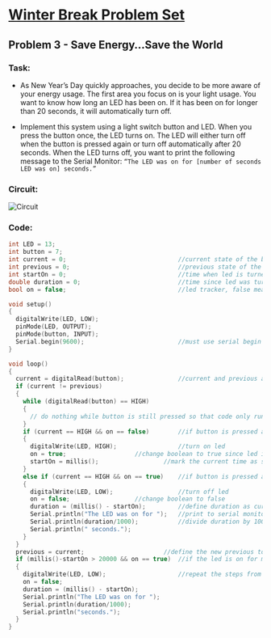 # [Winter Break Problem Set](https://bmesbuildteamucla.github.io/winter-break/problem-set-2)
## Problem 3 - Save Energy…Save the World

### Task:
* As New Year’s Day quickly approaches, you decide to be more aware of your energy usage. The first area you focus on is your light usage. You want to know how long an LED has been on. If it has been on for longer than 20 seconds, it will automatically turn off.

* Implement this system using a light switch button and LED. When you press the button once, the LED turns on. The LED will either turn off when the button is pressed again or turn off automatically after 20 seconds. When the LED turns off, you want to print the following message to the Serial Monitor: `“The LED was on for [number of seconds LED was on] seconds.”`

### Circuit:
![Circuit](https://bmesbuildteamucla.github.io/winter-break/problem-set-2/problem-3--save-energy/circuit.png)

### Code:
```c
int LED = 13;
int button = 7;
int current = 0;                               //current state of the button
int previous = 0;                              //previous state of the button
int startOn = 0;                               //time when led is turned on
double duration = 0;                           //time since led was turned on, use a double so it can show decimals!
bool on = false;                               //led tracker, false means led off 

void setup()
{
  digitalWrite(LED, LOW);
  pinMode(LED, OUTPUT);
  pinMode(button, INPUT);
  Serial.begin(9600);                          //must use serial begin to use the serial monitor later
}

void loop()
{
  current = digitalRead(button);               //current and previous account for errors from holding the button
  if (current != previous)
  {
    while (digitalRead(button) == HIGH)
    {
      // do nothing while button is still pressed so that code only runs once
    }
    if (current == HIGH && on == false)        //if button is pressed and led is off
    {
      digitalWrite(LED, HIGH);                 //turn on led
      on = true;  			       //change boolean to true since led is on
      startOn = millis();	               //mark the current time as start of led on
    }
    else if (current == HIGH && on == true)    //if button is pressed and led is on
    {
      digitalWrite(LED, LOW);                  //turn off led
      on = false;			       //change boolean to false
      duration = (millis() - startOn);         //define duration as current time minus start on
      Serial.println("The LED was on for ");   //print to serial monitor
      Serial.println(duration/1000);           //divide duration by 1000 to get time in seconds
      Serial.println(" seconds.");
    }
  }
  previous = current;		               //define the new previous to be the old current
  if (millis()-startOn > 20000 && on == true)  //if the led is on for more than 20 sec
  {
    digitalWrite(LED, LOW);                    //repeat the steps from else if statement
    on = false;
    duration = (millis() - startOn);
    Serial.println("The LED was on for ");
    Serial.println(duration/1000);
    Serial.println("seconds.");
  }
}
```
